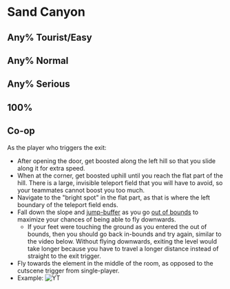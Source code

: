 # Sand Canyon

## Any% Tourist/Easy

## Any% Normal

## Any% Serious

## 100%

## Co-op

As the player who triggers the exit:

- After opening the door, get boosted along the left hill so that you slide along it for extra speed.
- When at the corner, get boosted uphill until you reach the flat part of the hill. There is a large, invisible teleport field that you will have to avoid, so your teammates cannot boost you too much.
- Navigate to the "bright spot" in the flat part, as that is where the left boundary of the teleport field ends.
- Fall down the slope and [jump-buffer](../../overview#buffer-jumps) as you go [out of bounds](../../overview#out-of-bounds) to maximize your chances of being able to fly downwards.
    - If your feet were touching the ground as you entered the out of bounds, then you should go back in-bounds and try again, similar to the video below. Without flying downwards, exiting the level would take longer because you have to travel a longer distance instead of straight to the exit trigger.
- Fly towards the element in the middle of the room, as opposed to the cutscene trigger from single-player.
- Example: ![YT](bh4CzQB1eCo&start=29&end=46)
